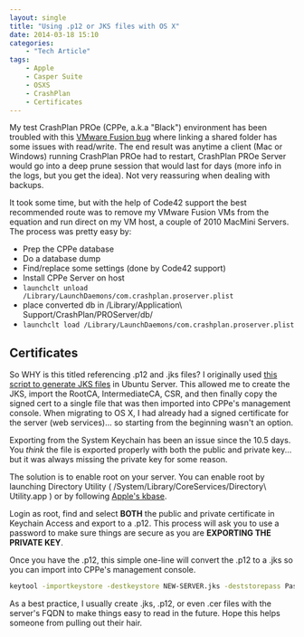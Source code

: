 ```yaml
---
layout: single
title: "Using .p12 or JKS files with OS X"
date: 2014-03-18 15:10
categories:
    - "Tech Article"
tags:
    - Apple
    - Casper Suite
    - OSXS
    - CrashPlan
    - Certificates
---
```

My test CrashPlan PROe (CPPe, a.k.a "Black") environment has been troubled with this [VMware Fusion bug][vmware] where linking a shared folder has some issues with read/write.  The end result was anytime a client (Mac or Windows) running CrashPlan PROe had to restart, CrashPlan PROe Server would go into a deep prune session that would last for days (more info in the logs, but you get the idea).  Not very reassuring when dealing with backups.

It took some time, but with the help of Code42 support the best recommended route was to remove my VMware Fusion VMs from the equation and run direct on my VM host, a couple of 2010 MacMini Servers.  The process was pretty easy by:

- Prep the CPPe database
- Do a database dump
- Find/replace some settings (done by Code42 support)
- Install CPPe Server on host
- ```launchclt unload /Library/LaunchDaemons/com.crashplan.proserver.plist```
- place converted db in /Library/Application\ Support/CrashPlan/PROServer/db/
- ```launchclt load /Library/LaunchDaemons/com.crashplan.proserver.plist```

Certificates
---

So WHY is this titled referencing .p12 and .jks files?  I originally used [this script to generate JKS files][SSLJKS] in Ubuntu Server.  This allowed me to create the JKS, import the RootCA, IntermediateCA, CSR, and then finally copy the signed cert to a single file that was then imported into CPPe's management console.  When migrating to OS X, I had already had a signed certificate for the server (web services)... so starting from the beginning wasn't an option.

Exporting from the System Keychain has been an issue since the 10.5 days.  You *think* the file is exported properly with both the public and private key... but it was always missing the private key for some reason.

The solution is to enable root on your server.  You can enable root by launching Directory Utility ( /System/Library/CoreServices/Directory\ Utility.app ) or by following [Apple's kbase][ht1528].

Login as root, find and select **BOTH** the public and private certificate in Keychain Access and export to a .p12.  This process will ask you to use a password to make sure things are secure as you are **EXPORTING THE PRIVATE KEY**.

Once you have the .p12, this simple one-line will convert the .p12 to a .jks so you can import into CPPe's management console.

``` bash
keytool -importkeystore -destkeystore NEW-SERVER.jks -deststorepass Pass#word -srckeystore certificate-export.p12 -srcstoretype PKCS12 -srcstorepass Pass#word
```

As a best practice, I usually create .jks, .p12, or even .cer files with the server's FQDN to make things easy to read in the future.  Hope this helps someone from pulling out their hair.

[vmware]: https://communities.vmware.com/message/2276614
[SSLJKS]: https://github.com/justinrummel/Random-Scripts/blob/master/General/Ubuntu-SSLCert-jks.sh
[ht1528]: http://support.apple.com/kb/ht1528
